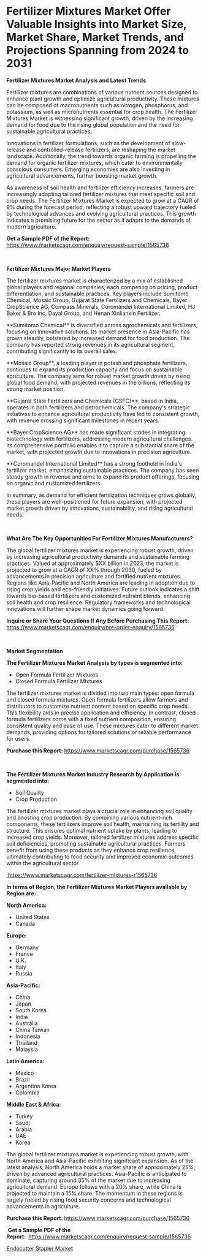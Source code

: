 <p><h1>Fertilizer Mixtures Market Offer Valuable Insights into Market Size, Market Share, Market Trends, and Projections Spanning from 2024 to 2031</h1></p><p><strong>Fertilizer Mixtures Market Analysis and Latest Trends</strong></p>
<p><p>Fertilizer mixtures are combinations of various nutrient sources designed to enhance plant growth and optimize agricultural productivity. These mixtures can be composed of macronutrients such as nitrogen, phosphorus, and potassium, as well as micronutrients essential for crop health. The Fertilizer Mixtures Market is witnessing significant growth, driven by the increasing demand for food due to the rising global population and the need for sustainable agricultural practices.</p><p>Innovations in fertilizer formulations, such as the development of slow-release and controlled-release fertilizers, are reshaping the market landscape. Additionally, the trend towards organic farming is propelling the demand for organic fertilizer mixtures, which cater to environmentally conscious consumers. Emerging economies are also investing in agricultural advancements, further boosting market growth.</p><p>As awareness of soil health and fertilizer efficiency increases, farmers are increasingly adopting tailored fertilizer mixtures that meet specific soil and crop needs. The Fertilizer Mixtures Market is expected to grow at a CAGR of 9% during the forecast period, reflecting a robust upward trajectory fueled by technological advances and evolving agricultural practices. This growth indicates a promising future for the sector as it adapts to the demands of modern agriculture.</p></p>
<p><strong>Get a Sample PDF of the Report:&nbsp;</strong> <a href="https://www.marketscagr.com/enquiry/request-sample/1565736?utm_campaign=1126&utm_medium=2&utm_source=Github&utm_content=ia&utm_term=08112024&utm_id=fertilizer-mixtures">https://www.marketscagr.com/enquiry/request-sample/1565736</a></p>
<p>&nbsp;</p>
<p><strong>Fertilizer Mixtures Major Market Players</strong></p>
<p><p>The fertilizer mixtures market is characterized by a mix of established global players and regional companies, each competing on pricing, product differentiation, and sustainable practices. Key players include Sumitomo Chemical, Mosaic Group, Gujarat State Fertilizers and Chemicals, Bayer CropScience AG, Compass Minerals, Coromandel International Limited, HJ Baker & Bro Inc, Dayal Group, and Henan Xinlianxin Fertilizer.</p><p>**Sumitomo Chemical** is diversified across agrochemicals and fertilizers, focusing on innovative solutions. Its market presence in Asia-Pacific has grown steadily, bolstered by increased demand for food production. The company has reported strong revenues in its agricultural segment, contributing significantly to its overall sales.</p><p>**Mosaic Group**, a leading player in potash and phosphate fertilizers, continues to expand its production capacity and focus on sustainable agriculture. The company aims for robust market growth driven by rising global food demand, with projected revenues in the billions, reflecting its strong market position.</p><p>**Gujarat State Fertilizers and Chemicals (GSFC)**, based in India, operates in both fertilizers and petrochemicals. The company's strategic initiatives to enhance agricultural productivity have led to consistent growth, with revenue crossing significant milestones in recent years.</p><p>**Bayer CropScience AG** has made significant strides in integrating biotechnology with fertilizers, addressing modern agricultural challenges. Its comprehensive portfolio enables it to capture a substantial share of the market, with projected growth due to innovations in precision agriculture.</p><p>**Coromandel International Limited** has a strong foothold in India's fertilizer market, emphasizing sustainable practices. The company has seen steady growth in revenue and aims to expand its product offerings, focusing on organic and customized fertilizers.</p><p>In summary, as demand for efficient fertilization techniques grows globally, these players are well-positioned for future expansion, with projected market growth driven by innovations, sustainability, and rising agricultural needs.</p></p>
<p>&nbsp;</p>
<p><strong>What Are The Key Opportunities For Fertilizer Mixtures Manufacturers?</strong></p>
<p><p>The global fertilizer mixtures market is experiencing robust growth, driven by increasing agricultural productivity demands and sustainable farming practices. Valued at approximately $XX billion in 2023, the market is projected to grow at a CAGR of XX% through 2030, fueled by advancements in precision agriculture and fortified nutrient mixtures. Regions like Asia-Pacific and North America are leading in adoption due to rising crop yields and eco-friendly initiatives. Future outlook indicates a shift towards bio-based fertilizers and customized nutrient blends, enhancing soil health and crop resilience. Regulatory frameworks and technological innovations will further shape market dynamics going forward.</p></p>
<p><strong>Inquire or Share Your Questions If Any Before Purchasing This Report:</strong> <a href="https://www.marketscagr.com/enquiry/pre-order-enquiry/1565736?utm_campaign=1126&utm_medium=2&utm_source=Github&utm_content=ia&utm_term=08112024&utm_id=fertilizer-mixtures">https://www.marketscagr.com/enquiry/pre-order-enquiry/1565736</a></p>
<p>&nbsp;</p>
<p><strong>Market Segmentation</strong></p>
<p><strong>The Fertilizer Mixtures Market Analysis by types is segmented into:</strong></p>
<p><ul><li>Open Formula Fertilizer Mixtures</li><li>Closed Formula Fertilizer Mixtures</li></ul></p>
<p><p>The fertilizer mixtures market is divided into two main types: open formula and closed formula mixtures. Open formula fertilizers allow farmers and distributors to customize nutrient content based on specific crop needs. This flexibility aids in precise application and efficiency. In contrast, closed formula fertilizers come with a fixed nutrient composition, ensuring consistent quality and ease of use. These mixtures cater to different market demands, providing options for tailored solutions or reliable performance for users.</p></p>
<p><strong>Purchase this Report:&nbsp;</strong><a href="https://www.marketscagr.com/purchase/1565736?utm_campaign=1126&utm_medium=2&utm_source=Github&utm_content=ia&utm_term=08112024&utm_id=fertilizer-mixtures">https://www.marketscagr.com/purchase/1565736</a></p>
<p>&nbsp;</p>
<p><strong>The Fertilizer Mixtures Market Industry Research by Application is segmented into:</strong></p>
<p><ul><li>Soil Quality</li><li>Crop Production</li></ul></p>
<p><p>The fertilizer mixtures market plays a crucial role in enhancing soil quality and boosting crop production. By combining various nutrient-rich components, these fertilizers improve soil health, maintaining its fertility and structure. This ensures optimal nutrient uptake by plants, leading to increased crop yields. Moreover, tailored fertilizer mixtures address specific soil deficiencies, promoting sustainable agricultural practices. Farmers benefit from using these products as they enhance crop resilience, ultimately contributing to food security and improved economic outcomes within the agricultural sector.</p></p>
<p><a href="https://www.marketscagr.com/fertilizer-mixtures-r1565736?utm_campaign=1126&utm_medium=2&utm_source=Github&utm_content=ia&utm_term=08112024&utm_id=fertilizer-mixtures">&nbsp;https://www.marketscagr.com/fertilizer-mixtures-r1565736</a></p>
<p><strong>In terms of Region, the Fertilizer Mixtures Market Players available by Region are:</strong></p>
<p>
    <p> <strong> North America: </strong>
        <ul>
            <li>United States</li>
            <li>Canada</li>
        </ul>
        </p> 
    <p> <strong> Europe: </strong>
        <ul>
            <li>Germany</li>
            <li>France</li>
            <li>U.K.</li>
            <li>Italy</li>
            <li>Russia</li>
        </ul>
        </p> 
    <p> <strong> Asia-Pacific: </strong>
        <ul>
            <li>China</li>
            <li>Japan</li>
            <li>South Korea</li>
            <li>India</li>
            <li>Australia</li>
            <li>China Taiwan</li>
            <li>Indonesia</li>
            <li>Thailand</li>
            <li>Malaysia</li>
        </ul>
        </p> 
    <p> <strong> Latin America: </strong>
        <ul>
            <li>Mexico</li>
            <li>Brazil</li>
            <li>Argentina Korea</li>
            <li>Colombia</li>
        </ul>
        </p> 
    <p> <strong> Middle East & Africa: </strong>
        <ul>
            <li>Turkey</li>
            <li>Saudi</li>
            <li>Arabia</li>
            <li>UAE</li>
            <li>Korea</li>
        </ul>
    </p>
    </p>
<p><p>The global fertilizer mixtures market is experiencing robust growth, with North America and Asia-Pacific exhibiting significant expansion. As of the latest analysis, North America holds a market share of approximately 25%, driven by advanced agricultural practices. Asia-Pacific is anticipated to dominate, capturing around 35% of the market due to increasing agricultural demand. Europe follows with a 20% share, while China is projected to maintain a 15% share. The momentum in these regions is largely fueled by rising food security concerns and technological advancements in agriculture.</p></p>
<p><strong>Purchase this Report: </strong><a href="https://www.marketscagr.com/purchase/1565736?utm_campaign=1126&utm_medium=2&utm_source=Github&utm_content=ia&utm_term=08112024&utm_id=fertilizer-mixtures">https://www.marketscagr.com/purchase/1565736</a></p>
<p>&nbsp;<strong>Get a Sample PDF of the Report:&nbsp;&nbsp;</strong><a href="https://www.marketscagr.com/enquiry/request-sample/1565736?utm_campaign=1126&utm_medium=2&utm_source=Github&utm_content=ia&utm_term=08112024&utm_id=fertilizer-mixtures">https://www.marketscagr.com/enquiry/request-sample/1565736</a></p>
<p><strong></strong></p>
<p><p><a href="https://issuu.com/reportprime-2/docs/endocutter-stapler-market-size-2030_fd657f2a4e5b34?utm_campaign=1126&utm_medium=2&utm_source=Github&utm_content=ia&utm_term=08112024&utm_id=fertilizer-mixtures">Endocutter Stapler Market</a></p></p>